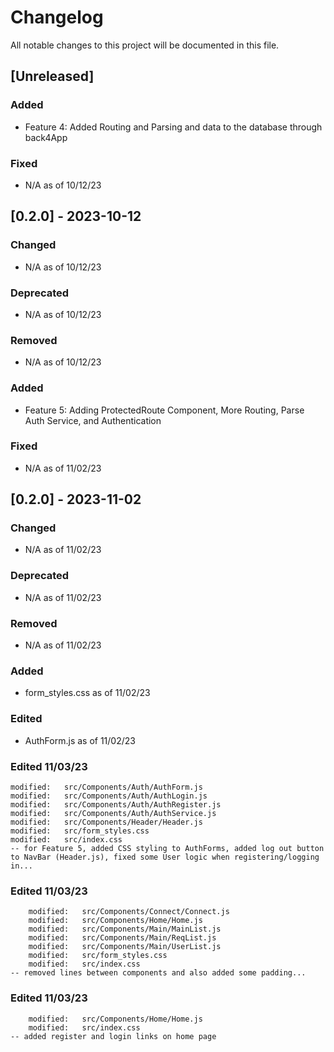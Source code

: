 # Changelog

All notable changes to this project will be documented in this file.

## [Unreleased]

### Added

- Feature 4: Added Routing and Parsing and data to the database through back4App

### Fixed

- N/A as of 10/12/23

## [0.2.0] - 2023-10-12

### Changed

- N/A as of 10/12/23

### Deprecated

- N/A as of 10/12/23

### Removed

- N/A as of 10/12/23

### Added

- Feature 5: Adding ProtectedRoute Component, More Routing, Parse Auth Service, and Authentication

### Fixed

- N/A as of 11/02/23

## [0.2.0] - 2023-11-02

### Changed

- N/A as of 11/02/23

### Deprecated

- N/A as of 11/02/23

### Removed

- N/A as of 11/02/23

### Added
- form_styles.css as of 11/02/23

### Edited
- AuthForm.js as of 11/02/23

### Edited 11/03/23
    modified:   src/Components/Auth/AuthForm.js
    modified:   src/Components/Auth/AuthLogin.js
    modified:   src/Components/Auth/AuthRegister.js
    modified:   src/Components/Auth/AuthService.js
    modified:   src/Components/Header/Header.js
    modified:   src/form_styles.css
    modified:   src/index.css
    -- for Feature 5, added CSS styling to AuthForms, added log out button to NavBar (Header.js), fixed some User logic when registering/logging in...

### Edited 11/03/23
        modified:   src/Components/Connect/Connect.js
        modified:   src/Components/Home/Home.js
        modified:   src/Components/Main/MainList.js
        modified:   src/Components/Main/ReqList.js
        modified:   src/Components/Main/UserList.js
        modified:   src/form_styles.css
        modified:   src/index.css
    -- removed lines between components and also added some padding... 
### Edited 11/03/23
        modified:   src/Components/Home/Home.js
        modified:   src/index.css
    -- added register and login links on home page
